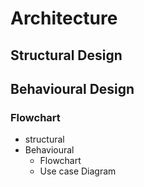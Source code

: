 # Architecture

## Structural Design

## Behavioural Design
### Flowchart

* structural
* Behavioural
    * Flowchart
    * Use case Diagram

